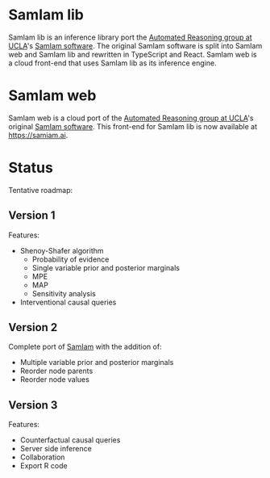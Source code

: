 # SamIam lib

SamIam lib is an inference library port the [Automated Reasoning group at UCLA](http://reasoning.cs.ucla.edu/)'s [SamIam software](http://reasoning.cs.ucla.edu/samiam). The original SamIam software is split into SamIam web and SamIam lib and rewritten in TypeScript and React. SamIam web is a cloud front-end that uses SamIam lib as its inference engine.

# SamIam web

SamIam web is a cloud port of the [Automated Reasoning group at UCLA](http://reasoning.cs.ucla.edu/)'s original [SamIam software](http://reasoning.cs.ucla.edu/samiam). This front-end for SamIam lib is now available at https://samiam.ai.

# Status

Tentative roadmap:

## Version 1

Features:

- Shenoy-Shafer algorithm
  - Probability of evidence
  - Single variable prior and posterior marginals
  - MPE
  - MAP
  - Sensitivity analysis
- Interventional causal queries

## Version 2

Complete port of [SamIam](https://github.com/uclareasoning/SamIam) with the addition of:

- Multiple variable prior and posterior marginals
- Reorder node parents
- Reorder node values

## Version 3

Features:

- Counterfactual causal queries
- Server side inference
- Collaboration
- Export R code
